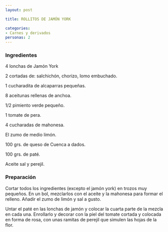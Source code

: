 ```yaml
---
layout: post

title: ROLLITOS DE JAMÓN YORK

categories:
- Carnes y derivados
personas: 2 
---
```


<h3>Ingredientes</h3>
4 lonchas de Jamón York

2 cortadas de: salchichón, chorizo, lomo embuchado.

1 cucharadita de alcaparras pequeñas.

8 aceitunas rellenas de anchoa.

1/2 pimiento verde pequeño.

1 tomate de pera.

4 cucharadas de mahonesa.

El zumo de medio limón.

100 grs. de queso de Cuenca a dados.

100 grs. de paté.

Aceite sal y perejil.

<h3>Preparación</h3>
Cortar todos los ingredientes (excepto el jamón york) en trozos muy pequeños. En un bol, mezclarlos con el aceite y la mahonesa para formar el relleno. Añadir el zumo de limón y sal a gusto.

Untar el paté en las lonchas de jamón y colocar la cuarta parte de la mezcla en cada una. Enrollarlo y decorar con la piel del tomate cortada y colocada en forma de rosa, con unas ramitas de perejil que simulen las hojas de la flor.